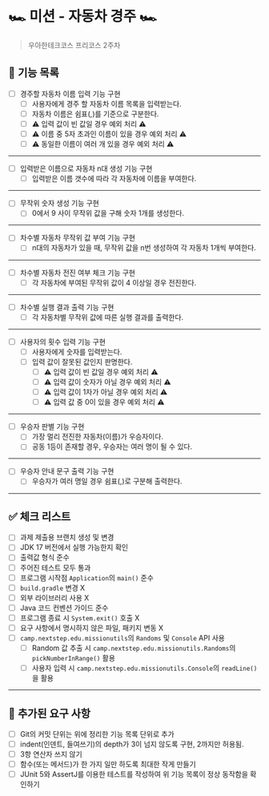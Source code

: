 # 🏎️ 미션 - 자동차 경주 🏎️

> 우아한테크코스 프리코스 2주차

## 🚀 기능 목록

- [ ] 경주할 자동차 이름 입력 기능 구현
    - [ ] 사용자에게 경주 할 자동차 이름 목록을 입력받는다.
    - [ ] 자동차 이름은 쉼표(,)를 기준으로 구분한다.
    - [ ] ⚠️ 입력 값이 빈 값일 경우 예외 처리 ⚠️
    - [ ] ⚠️ 이름 중 5자 초과인 이름이 있을 경우 예외 처리 ⚠️
    - [ ] ⚠️ 동일한 이름이 여러 개 있을 경우 예외 처리 ⚠️

---

- [ ] 입력받은 이름으로 자동차 n대 생성 기능 구현
    - [ ] 입력받은 이름 갯수에 따라 각 자동차에 이름을 부여한다.

---

- [ ] 무작위 숫자 생성 기능 구현
    - [ ] 0에서 9 사이 무작위 값을 구해 숫자 1개를 생성한다.

---

- [ ] 차수별 자동차 무작위 값 부여 기능 구현
    - [ ] n대의 자동차가 있을 때, 무작위 값을 n번 생성하여 각 자동차 1개씩 부여한다.

---

- [ ] 차수별 자동차 전진 여부 체크 기능 구현
    - [ ] 각 자동차에 부여된 무작위 값이 4 이상일 경우 전진한다.

---

- [ ] 차수별 실행 결과 출력 기능 구현
    - [ ] 각 자동차별 무작위 값에 따른 실행 결과를 출력한다.

---

- [ ] 사용자의 횟수 입력 기능 구현
    - [ ] 사용자에게 숫자를 입력받는다.
    - [ ] 입력 값이 잘못된 값인지 판명한다.
        - [ ] ⚠️ 입력 값이 빈 값일 경우 예외 처리 ⚠️
        - [ ] ⚠️ 입력 값이 숫자가 아닐 경우 예외 처리 ⚠️
        - [ ] ⚠️ 입력 값이 1자가 아닐 경우 예외 처리 ⚠️
        - [ ] ⚠️ 입력 값 중 0이 있을 경우 예외 처리 ⚠️

---

- [ ] 우승자 판별 기능 구현
    - [ ] 가장 멀리 전진한 자동차(이름)가 우승자이다.
    - [ ] 공동 1등이 존재할 경우, 우승자는 여러 명이 될 수 있다.

---

- [ ] 우승자 안내 문구 출력 기능 구현
    - [ ] 우승자가 여러 명일 경우 쉼표(,)로 구분해 출력한다.

---

## ✅ 체크 리스트

- [ ] 과제 제출용 브랜치 생성 및 변경
- [ ] JDK 17 버전에서 실행 가능한지 확인
- [ ] 출력값 형식 준수
- [ ] 주어진 테스트 모두 통과
- [ ] 프로그램 시작점 `Application`의 `main()` 준수
- [ ] `build.gradle` 변경 X
- [ ] 외부 라이브러리 사용 X
- [ ] Java 코드 컨벤션 가이드 준수
- [ ] 프로그램 종료 시 `System.exit()` 호출 X
- [ ] 요구 사항에서 명시하지 않은 파일, 패키지 변동 X
- [ ] `camp.nextstep.edu.missionutils`의 `Randoms` 및 `Console` API 사용
    - [ ] Random 값 추출 시 `camp.nextstep.edu.missionutils.Randoms`의 `pickNumberInRange()` 활용
    - [ ] 사용자 입력 시 `camp.nextstep.edu.missionutils.Console`의 `readLine()`을 활용

---

## 🚨 추가된 요구 사항

- [ ] Git의 커밋 단위는 위에 정리한 기능 목록 단위로 추가
- [ ] indent(인덴트, 들여쓰기)의 depth가 3이 넘지 않도록 구현, 2까지만 허용됨.
- [ ] 3항 연산자 쓰지 않기
- [ ] 함수(또는 메서드)가 한 가지 일만 하도록 최대한 작게 만들기
- [ ] JUnit 5와 AssertJ를 이용한 테스트를 작성하여 위 기능 목록이 정상 동작함을 확인하기